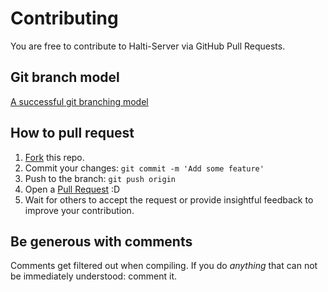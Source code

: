 # Contributing

You are free to contribute to Halti-Server via GitHub Pull Requests. 


## Git branch model
[A successful git branching model](http://nvie.com/posts/a-successful-git-branching-model/)


## How to pull request

1. [Fork](https://github.com/emblica/halti-server/fork) this repo.
2. Commit your changes: `git commit -m 'Add some feature'`
3. Push to the branch: `git push origin`
4. Open a [Pull Request](https://github.com/emblica/halti-server/pulls) :D
5. Wait for others to accept the request or provide insightful feedback to improve your contribution.


## Be generous with comments

Comments get filtered out when compiling. If you do *anything* that can not be immediately understood: comment it.
